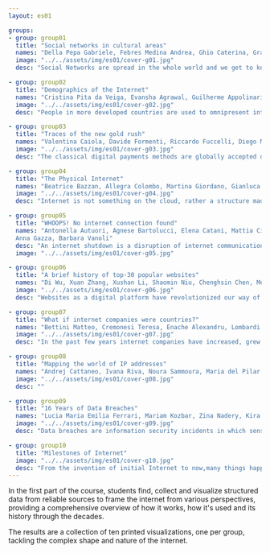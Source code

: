 ```yaml
---
layout: es01

groups:
- group: group01
  title: "Social networks in cultural areas"
  names: "Della Pepa Gabriele, Febres Medina Andrea, Ghio Caterina, Granzotto Francesca, Rondi Paola, Stefani Elena"
  image: "../../assets/img/es01/cover-g01.jpg"
  desc: "Social Networks are spread in the whole world and we get to know which Social Networks are the most used by people belonging to our own culture. How each country cultural heritage influences the use of Social Networks? Which are the most used types of Social Networks in the world?"

- group: group02
  title: "Demographics of the Internet"
  names: "Cristina Pita da Veiga, Evansha Agrawal, Guilherme Appolinario, Maria Almeida, Natalia Malaver, Rebeca Vittorazo"
  image: "../../assets/img/es01/cover-g02.jpg"
  desc: "People in more developed countries are used to omnipresent internet. But how are Internet Penetration rates across the rest of the world? And how it relates to other socio-economic indicatives? Are richer or more literate countries always the ones with bigger presence online? Answer these questions, visualize and discover interesting comparisons in the infographic."

- group: group03
  title: "Traces of the new gold rush"
  names: "Valentina Caiola, Davide Formenti, Riccardo Fuccelli, Diego Morra, Francesco Mugnaini, Andrea Pronzati"
  image: "../../assets/img/es01/cover-g03.jpg"
  desc: "The classical digital payments methods are globally accepted despite their necessity of a centralized controller represented by banks. The gradual loss of trust in these institutions, new decentralized transaction system to exchange money. The visualization represents the last two years of cryptocurrencies’ financial history highlighting their carbon footprints emissions."

- group: group04
  title: "The Physical Internet"
  names: "Beatrice Bazzan, Allegra Colombo, Martina Giordano, Gianluca Misto, Ludovica Piro, Irina Stojsic"
  image: "../../assets/img/es01/cover-g04.jpg"
  desc: "Internet is not something on the cloud, rather a structure made of physical objects: routers, submarine cables, internet exchange points and data centers. Through the visualization of the amount of the last three elements it is possible to see the connections and disparities between countries."

- group: group05
  title: "WHOOPS! No internet connection found"
  names: "Antonella Autuori, Agnese Bartolucci, Elena Catani, Mattia Cittadino,
  Anna Gazza, Barbara Vanoli"
  desc: "An internet shutdown is a disruption of internet communications. Discover, through the visualisation, how this phenomenon involved the worldwide population in 2018. Which are the causes related to these events? Declared? And suspected? But, first of all: Who shut down the internet?"
  image: "../../assets/img/es01/cover-g05.jpg"

- group: group06
  title: "A brief history of top-30 popular websites"
  names: "Di Wu, Xuan Zhang, Xushan Li, Shaomin Niu, Chenghsin Chen, Mengxue Jin"
  image: "../../assets/img/es01/cover-g06.jpg"
  desc: "Websites as a digital platform have revolutionized our way of communication, living and information consumption. Some of the most popular websites today offer valuable services and information we need every day. What is the history of these popular websites? Were they always popular? Our goal is to create a visual representation of the rise and fall of these popular websites."

- group: group07
  title: "What if internet companies were countries?"
  names: "Bettini Matteo, Cremonesi Teresa, Enache Alexandru, Lombardi Giovanni, Pagano Valentina, Ren Pengyuan"
  image: "../../assets/img/es01/cover-g07.jpg"
  desc: "In the past few years internet companies have increased, grew and developed incredible economic values and powers. How powerful are them? How many employees they have? Is it possible to visualize in a concrete way their richness? This project approaches the topic by comparing corporations with the concept of country, with the intent of reaching more easily the common sense of notion of institution by the reader. Companies are presented as real nations, translating their characteristics."

- group: group08
  title: "Mapping the world of IP addresses"
  names: "Andrej Cattaneo, Ivana Riva, Noura Sammoura, Maria del Pilar Suarez Anzorena, Arthur van der Werf, Yueling Wu"
  image: "../../assets/img/es01/cover-g08.jpg"
  desc: ""

- group: group09
  title: "16 Years of Data Breaches"
  names: "Lucia Maria Emilia Ferrari, Mariam Kozbar, Zina Nadery, Kira Pyatakova, Situ Yuming, Xu Mengting"
  image: "../../assets/img/es01/cover-g09.jpg"
  desc: "Data breaches are information security incidents in which sensitive, protected or confidential data is copied, transmitted or stolen by an unauthorized individual or group. The top 100 biggest data breaches in the past 16 years have been mapped on a timeline to show their extent and their frequency."

- group: group10
  title: "Milestones of Internet"
  image: "../../assets/img/es01/cover-g10.jpg"
  desc: "From the invention of initial Internet to now,many things happened in this period, but which can be called as milestone? And what are they? This data cum information visualization focuses on the milestones that led to the establishment of the Internet as we know it today, from its inception as an idea in the 1940s until the early 21st Century."
---
```


In the first part of the course, students find, collect and visualize structured data from reliable sources to frame the internet from various perspectives, providing a comprehensive overview of how it works, how it's used and its history through the decades.

The results are a collection of ten printed visualizations, one per group, tackling the complex shape and nature of the internet.
